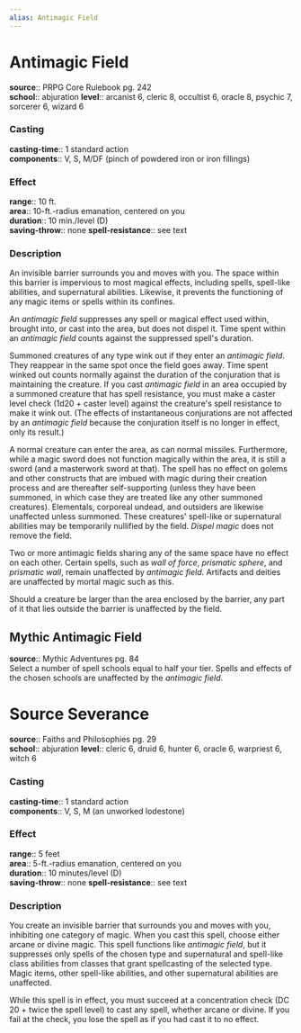 ```yaml
---
alias: Antimagic Field
---
```


# Antimagic Field 

**source**:: PRPG Core Rulebook pg. 242  
**school**:: abjuration
**level**:: arcanist 6, cleric 8, occultist 6, oracle 8, psychic 7, sorcerer 6, wizard 6

### Casting 

**casting-time**:: 1 standard action  
**components**:: V, S, M/DF (pinch of powdered iron or iron fillings)

### Effect 

**range**:: 10 ft.  
**area**:: 10-ft.-radius emanation, centered on you  
**duration**:: 10 min./level (D)  
**saving-throw**:: none
**spell-resistance**:: see text

### Description 

An invisible barrier surrounds you and moves with you. The space within this barrier is impervious to most magical effects, including spells, spell-like abilities, and supernatural abilities. Likewise, it prevents the functioning of any magic items or spells within its confines.  
  
An *antimagic field* suppresses any spell or magical effect used within, brought into, or cast into the area, but does not dispel it. Time spent within an *antimagic field* counts against the suppressed spell's duration.  
  
Summoned creatures of any type wink out if they enter an *antimagic field*. They reappear in the same spot once the field goes away. Time spent winked out counts normally against the duration of the conjuration that is maintaining the creature. If you cast *antimagic field* in an area occupied by a summoned creature that has spell resistance, you must make a caster level check (1d20 + caster level) against the creature's spell resistance to make it wink out. (The effects of instantaneous conjurations are not affected by an *antimagic field* because the conjuration itself is no longer in effect, only its result.)  
  
A normal creature can enter the area, as can normal missiles. Furthermore, while a magic sword does not function magically within the area, it is still a sword (and a masterwork sword at that). The spell has no effect on golems and other constructs that are imbued with magic during their creation process and are thereafter self-supporting (unless they have been summoned, in which case they are treated like any other summoned creatures). Elementals, corporeal undead, and outsiders are likewise unaffected unless summoned. These creatures' spell-like or supernatural abilities may be temporarily nullified by the field. *Dispel magic* does not remove the field.  
  
Two or more antimagic fields sharing any of the same space have no effect on each other. Certain spells, such as *wall of force*, *prismatic sphere*, and *prismatic wall*, remain unaffected by *antimagic field*. Artifacts and deities are unaffected by mortal magic such as this.  
  
Should a creature be larger than the area enclosed by the barrier, any part of it that lies outside the barrier is unaffected by the field.

## Mythic Antimagic Field 

**source**:: Mythic Adventures pg. 84  
Select a number of spell schools equal to half your tier. Spells and effects of the chosen schools are unaffected by the *antimagic field*.

# Source Severance 

**source**:: Faiths and Philosophies pg. 29  
**school**:: abjuration
**level**:: cleric 6, druid 6, hunter 6, oracle 6, warpriest 6, witch 6

### Casting 

**casting-time**:: 1 standard action  
**components**:: V, S, M (an unworked lodestone)

### Effect 

**range**:: 5 feet  
**area**:: 5-ft.-radius emanation, centered on you  
**duration**:: 10 minutes/level (D)  
**saving-throw**:: none
**spell-resistance**:: see text

### Description 

You create an invisible barrier that surrounds you and moves with you, inhibiting one category of magic. When you cast this spell, choose either arcane or divine magic. This spell functions like *antimagic field*, but it suppresses only spells of the chosen type and supernatural and spell-like class abilities from classes that grant spellcasting of the selected type. Magic items, other spell-like abilities, and other supernatural abilities are unaffected.  
  
While this spell is in effect, you must succeed at a concentration check (DC 20 + twice the spell level) to cast any spell, whether arcane or divine. If you fail at the check, you lose the spell as if you had cast it to no effect.
